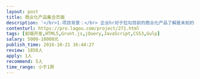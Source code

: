 ```yaml
---                
layout: post       
title: 商业化产品集合页面           
description: '</br>1.项目背景：</br> 企业hr对于拉勾目前的商业化产品了解是未知的、对拉勾网基础产品的理解使用也是比较茫然的，基本是通过销售小伙伴口口相传，电话销售促进订单达成。基于帮助企业了解拉勾、了解拉勾商业化产品、了解招聘市场行业动态、了解哪些产品可以解决hr的招聘需求，最终达到促进销售成单转化机率。所以，我们要做线上商业化产品页面介绍、以及线下拉勾产品手册。</br>2.项目概述：</br>（1）将现有拉勾产品及目前hr的需求归纳整理，集合为页面，分别进行详细介绍，纯静态页面；</br>（2）支持用户填写表单咨询留言，表单提交的内容需要拉勾研发后续处理</br>（3）开发过程中涉及到接口随时沟通</br>（4）设计图需要在开发过程中逐步给出，28号提供一大波～</br>3.项目要求：</br>（1）精通HTML5，JavaScript ，css，grunt，jquery，gulp</br>（2）沟通能力强</br>（3）有相关项目经验</br>'     
contenturl: https://pro.lagou.com/project/271.html      
tags: [前端开发,HTML5,Grunt.js,jQuery,JavaScript,CSS3,Gulp]            
salary: 5000-10000元          
publish_time: 2016-10-21 16:44:27         
review: 1858人                   
apply: 1人                   
recommend: 5人                   
time_range: 小于1周              
---                 
```

